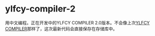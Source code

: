 # ylfcy-compiler-2
用中文编程。正在开发中的YLFCY COMPILER 2.0版本。不会像上次<a href="https://github.com/yulinfeng16/ylfcy-compiler">YLFCY COMPILER</a>那样了，这次最新代码会直接保存在存储库中。
